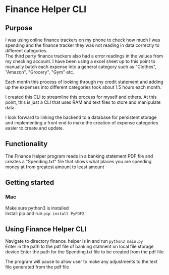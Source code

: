 # Finance Helper CLI
## Purpose
I was using online finance trackers on my phone to check how much I was spending and the finance tracker they was not reading in data correctly to different categories.  
The third party finance trackers also had a error readings in the values from my checking account. I have been using a excel sheet up to this point to manually batch each expense 
into a general category such as "Clothes", "Amazon", "Grocery", "Gym" etc.       

Each month this process of looking through my credit statement and adding up the expenses into 
different categories took about 1.5 hours each month. 

I created this CLI to streamline this process for myself and others. At this point, this is just a CLI that uses RAM and 
text files to store and manipulate data.   

I look forward to linking the backend to a database for persistent storage and
implementing a front end to make the creation of expense categories easier to create and update. 

## Functionality
The Finance Helper program reads in a banking statement PDF file and creates a "Spending.txt" file that shows what places 
you are spending money at from greatest amount to least amount

## Getting started 
### Mac
Make sure python3 is installed  
Install pip and run `pip install PyPDF2`  

## Using Finance Helper CLI
Navigate to directory finance_helper is in and run `python3 main.py`   
Enter in the path to the pdf file of banking statment on local file storage device
Enter the path for the Spending.txt file to be created from the pdf file

The program will pause to allow user to make any adjustments to the text file generated from the pdf file 
